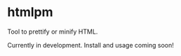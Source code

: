 # htmlpm
Tool to prettify or minify HTML.

Currently in development. Install and usage coming soon!
